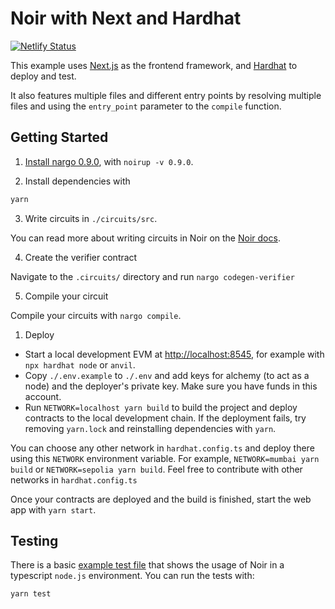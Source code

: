 # Noir with Next and Hardhat

[![Netlify Status](https://api.netlify.com/api/v1/badges/e4bd1ebc-6be1-4ed2-8be8-18f70382ae22/deploy-status)](https://app.netlify.com/sites/noir-next-hardhat/deploys)

This example uses [Next.js](https://nextjs.org/) as the frontend framework, and
[Hardhat](https://hardhat.org/) to deploy and test.

It also features multiple files and different entry points by resolving multiple files and using the
`entry_point` parameter to the `compile` function.

## Getting Started

1. [Install nargo 0.9.0](https://noir-lang.org/getting_started/nargo_installation#option-1-noirup),
   with `noirup -v 0.9.0`.

2. Install dependencies with

```bash
yarn
```

3. Write circuits in `./circuits/src`.

You can read more about writing circuits in Noir on the [Noir docs](https://noir-lang.org/).

4. Create the verifier contract

Navigate to the `.circuits/` directory and run `nargo codegen-verifier`

5. Compile your circuit

Compile your circuits with `nargo compile`.

1. Deploy

- Start a local development EVM at <http://localhost:8545>, for example with `npx hardhat node` or
  `anvil`.
- Copy `./.env.example` to `./.env` and add keys for alchemy (to act as a node) and the deployer's
  private key. Make sure you have funds in this account.
- Run `NETWORK=localhost yarn build` to build the project and deploy contracts to the local
  development chain. If the deployment fails, try removing `yarn.lock` and reinstalling dependencies with `yarn`.

You can choose any other network in `hardhat.config.ts` and deploy there using this `NETWORK`
environment variable. For example, `NETWORK=mumbai yarn build` or `NETWORK=sepolia yarn build`. Feel
free to contribute with other networks in `hardhat.config.ts`

Once your contracts are deployed and the build is finished, start the web app with `yarn start`.

## Testing

There is a basic [example test file](./test/index.test.ts) that shows the usage of Noir in a
typescript `node.js` environment. You can run the tests with:

```sh
yarn test
```
